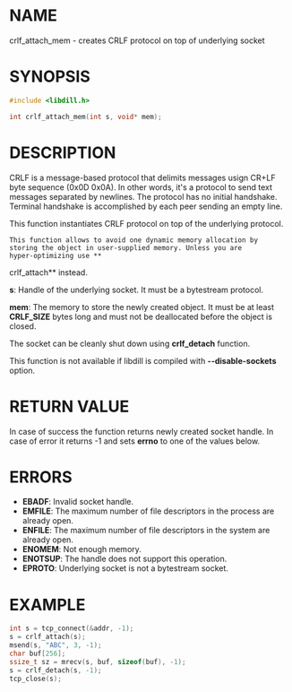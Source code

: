 # NAME

crlf_attach_mem - creates CRLF protocol on top of underlying socket

# SYNOPSIS

```c
#include <libdill.h>

int crlf_attach_mem(int s, void* mem);
```

# DESCRIPTION

CRLF is a message-based protocol that delimits messages usign CR+LF byte
sequence (0x0D 0x0A). In other words, it's a protocol to send text
messages separated by newlines. The protocol has no initial handshake.
Terminal handshake is accomplished by each peer sending an empty line.

This function instantiates CRLF protocol on top of the underlying
protocol.

    This function allows to avoid one dynamic memory allocation by
    storing the object in user-supplied memory. Unless you are
    hyper-optimizing use **
crlf_attach** instead.

**s**: Handle of the underlying socket. It must be a bytestream protocol.

**mem**: The memory to store the newly created object. It must be at least **CRLF_SIZE** bytes long and must not be deallocated before the object is closed.

The socket can be cleanly shut down using **crlf_detach** function.

This function is not available if libdill is compiled with **--disable-sockets** option.

# RETURN VALUE

In case of success the function returns newly created socket handle. In case of error it returns -1 and sets **errno** to one of the values below.

# ERRORS

* **EBADF**: Invalid socket handle.
* **EMFILE**: The maximum number of file descriptors in the process are already open.
* **ENFILE**: The maximum number of file descriptors in the system are already open.
* **ENOMEM**: Not enough memory.
* **ENOTSUP**: The handle does not support this operation.
* **EPROTO**: Underlying socket is not a bytestream socket.

# EXAMPLE

```c
int s = tcp_connect(&addr, -1);
s = crlf_attach(s);
msend(s, "ABC", 3, -1);
char buf[256];
ssize_t sz = mrecv(s, buf, sizeof(buf), -1);
s = crlf_detach(s, -1);
tcp_close(s);
```
